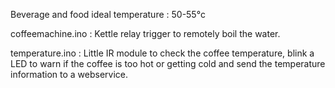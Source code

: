Beverage and food ideal temperature : 50-55°c

coffeemachine.ino : Kettle relay trigger to remotely boil the water.

temperature.ino : Little IR module to check the coffee temperature, blink a LED to warn if the coffee is too hot or getting cold and send the temperature information to a webservice.
